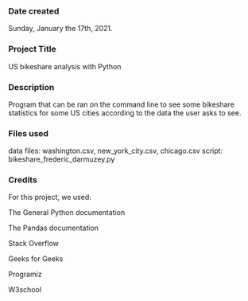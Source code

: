 ### Date created
Sunday, January the 17th, 2021.

### Project Title
US bikeshare analysis with Python

### Description
Program that can be ran on the command line to see some bikeshare statistics for some US cities according to the data the user asks to see. 

### Files used
data files: washington.csv, new_york_city.csv, chicago.csv
script: bikeshare_frederic_darmuzey.py

### Credits
For this project, we used:

The General Python documentation

The Pandas documentation

Stack Overflow

Geeks for Geeks

Programiz

W3school


